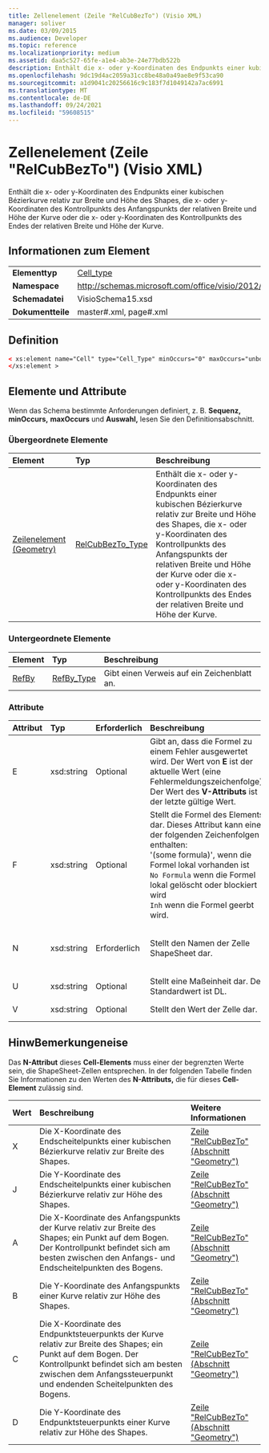 ```yaml
---
title: Zellenelement (Zeile "RelCubBezTo") (Visio XML)
manager: soliver
ms.date: 03/09/2015
ms.audience: Developer
ms.topic: reference
ms.localizationpriority: medium
ms.assetid: daa5c527-65fe-a1e4-ab3e-24e77bdb522b
description: Enthält die x- oder y-Koordinaten des Endpunkts einer kubischen Bézierkurve relativ zur Breite und Höhe des Shapes, die x- oder y-Koordinaten des Kontrollpunkts des Anfangspunkts der relativen Breite und Höhe der Kurve oder die x- oder y-Koordinaten des Kontrollpunkts des Endes der relativen Breite und Höhe der Kurve.
ms.openlocfilehash: 9dc19d4ac2059a31cc8be48a0a49ae8e9f53ca90
ms.sourcegitcommit: a1d9041c20256616c9c183f7d1049142a7ac6991
ms.translationtype: MT
ms.contentlocale: de-DE
ms.lasthandoff: 09/24/2021
ms.locfileid: "59608515"
---
```

# <a name="cell-element-relcubbezto-row-visio-xml"></a>Zellenelement (Zeile "RelCubBezTo") (Visio XML)

Enthält die x- oder y-Koordinaten des Endpunkts einer kubischen Bézierkurve relativ zur Breite und Höhe des Shapes, die x- oder y-Koordinaten des Kontrollpunkts des Anfangspunkts der relativen Breite und Höhe der Kurve oder die x- oder y-Koordinaten des Kontrollpunkts des Endes der relativen Breite und Höhe der Kurve.
  
## <a name="element-information"></a>Informationen zum Element

|||
|:-----|:-----|
|**Elementtyp** <br/> |[Cell_type](cell_type-complextypevisio-xml.md) <br/> |
|**Namespace** <br/> |http://schemas.microsoft.com/office/visio/2012/main  <br/> |
|**Schemadatei** <br/> |VisioSchema15.xsd  <br/> |
|**Dokumentteile** <br/> |master#.xml, page#.xml  <br/> |
   
## <a name="definition"></a>Definition

```XML
< xs:element name="Cell" type="Cell_Type" minOccurs="0" maxOccurs="unbounded" >
</xs:element >
```

## <a name="elements-and-attributes"></a>Elemente und Attribute

Wenn das Schema bestimmte Anforderungen definiert, z. B. **Sequenz,** **minOccurs,** **maxOccurs** und **Auswahl,** lesen Sie den Definitionsabschnitt. 
  
### <a name="parent-elements"></a>Übergeordnete Elemente

|**Element**|**Typ**|**Beschreibung**|
|:-----|:-----|:-----|
|[Zeilenelement (Geometry)](row-element-geometry-sectionvisio-xml.md) <br/> |[RelCubBezTo_Type](relcubbezto_type-complextypevisio-xml.md) <br/> |Enthält die x- oder y-Koordinaten des Endpunkts einer kubischen Bézierkurve relativ zur Breite und Höhe des Shapes, die x- oder y-Koordinaten des Kontrollpunkts des Anfangspunkts der relativen Breite und Höhe der Kurve oder die x- oder y-Koordinaten des Kontrollpunkts des Endes der relativen Breite und Höhe der Kurve.  <br/> |
   
### <a name="child-elements"></a>Untergeordnete Elemente

|**Element**|**Typ**|**Beschreibung**|
|:-----|:-----|:-----|
|[RefBy](refby-element-cell_type-complextypevisio-xml.md) <br/> |[RefBy_Type](refby_type-complextypevisio-xml.md) <br/> |Gibt einen Verweis auf ein Zeichenblatt an.  <br/> |
   
### <a name="attributes"></a>Attribute

|**Attribut**|**Typ**|**Erforderlich**|**Beschreibung**|**Mögliche Werte**|
|:-----|:-----|:-----|:-----|:-----|
|E  <br/> |xsd:string  <br/> |Optional  <br/> |Gibt an, dass die Formel zu einem Fehler ausgewertet wird. Der Wert von **E** ist der aktuelle Wert (eine Fehlermeldungszeichenfolge); Der Wert des **V-Attributs** ist der letzte gültige Wert.  <br/> |Eine Fehlermeldungszeichenfolge.  <br/> |
|F  <br/> |xsd:string  <br/> |Optional  <br/> | Stellt die Formel des Elements dar. Dieses Attribut kann eine der folgenden Zeichenfolgen enthalten:  <br/>  '(some formula)', wenn die Formel lokal vorhanden ist  <br/>  `No Formula` wenn die Formel lokal gelöscht oder blockiert wird  <br/>  `Inh` wenn die Formel geerbt wird.  <br/> |Eine Formel.  <br/> |
|N  <br/> |xsd:string  <br/> |Erforderlich  <br/> |Stellt den Namen der Zelle ShapeSheet dar.  <br/> |Der Name der ShapeSheet-Zelle.  <br/> Weitere Informationen finden Sie unten im Abschnitt "Hinweise".  <br/> |
|U  <br/> |xsd:string  <br/> |Optional  <br/> |Stellt eine Maßeinheit dar. Der Standardwert ist DL.  <br/> |Die Einheiten der Zelle.  <br/> |
|V  <br/> |xsd:string  <br/> |Optional  <br/> |Stellt den Wert der Zelle dar.  <br/> |Der Wert der ShapeSheet-Zelle.  <br/> |
   
## <a name="remarks"></a>HinwBemerkungeneise

Das **N-Attribut** dieses **Cell-Elements** muss einer der begrenzten Werte sein, die ShapeSheet-Zellen entsprechen. In der folgenden Tabelle finden Sie Informationen zu den Werten des **N-Attributs,** die für dieses **Cell-Element** zulässig sind. 
  
|**Wert**|**Beschreibung**|**Weitere Informationen**|
|:-----|:-----|:-----|
|X  <br/> |Die X-Koordinate des Endscheitelpunkts einer kubischen Bézierkurve relativ zur Breite des Shapes.  <br/> |[Zeile "RelCubBezTo" (Abschnitt "Geometry")](relcubbezto-row-geometry-section.md) <br/> |
|J  <br/> |Die Y-Koordinate des Endscheitelpunkts einer kubischen Bézierkurve relativ zur Höhe des Shapes.  <br/> |[Zeile "RelCubBezTo" (Abschnitt "Geometry")](relcubbezto-row-geometry-section.md) <br/> |
|A  <br/> |Die X-Koordinate des Anfangspunkts der Kurve relativ zur Breite des Shapes; ein Punkt auf dem Bogen. Der Kontrollpunkt befindet sich am besten zwischen den Anfangs- und Endscheitelpunkten des Bogens.  <br/> |[Zeile "RelCubBezTo" (Abschnitt "Geometry")](relcubbezto-row-geometry-section.md) <br/> |
|B  <br/> |Die Y-Koordinate des Anfangspunkts einer Kurve relativ zur Höhe des Shapes.  <br/> |[Zeile "RelCubBezTo" (Abschnitt "Geometry")](relcubbezto-row-geometry-section.md) <br/> |
|C  <br/> |Die X-Koordinate des Endpunktsteuerpunkts der Kurve relativ zur Breite des Shapes; ein Punkt auf dem Bogen. Der Kontrollpunkt befindet sich am besten zwischen dem Anfangssteuerpunkt und endenden Scheitelpunkten des Bogens.  <br/> |[Zeile "RelCubBezTo" (Abschnitt "Geometry")](relcubbezto-row-geometry-section.md) <br/> |
|D  <br/> |Die Y-Koordinate des Endpunktsteuerpunkts einer Kurve relativ zur Höhe des Shapes.  <br/> |[Zeile "RelCubBezTo" (Abschnitt "Geometry")](relcubbezto-row-geometry-section.md) <br/> |
   

